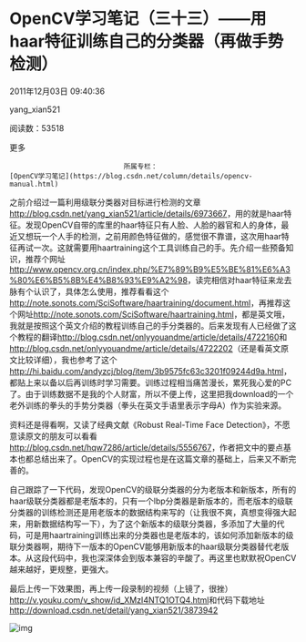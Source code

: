 # OpenCV学习笔记（三十三）——用haar特征训练自己的分类器（再做手势检测）

2011年12月03日 09:40:36

yang_xian521

阅读数：53518

更多

 								所属专栏： 																[OpenCV学习笔记](https://blog.csdn.net/column/details/opencv-manual.html) 																 							

 									

之前介绍过一篇利用级联分类器对目标进行检测的文章<http://blog.csdn.net/yang_xian521/article/details/6973667>，用的就是haar特征。发现OpenCV自带的库里的haar特征只有人脸、人脸的器官和人的身体，最近又想玩一个人手的检测，之前用颜色特征做的，感觉很不靠谱，这次用haar特征再试一次。这就需要用haartraining这个工具训练自己的手。先介绍一些预备知识，推荐个网址<http://www.opencv.org.cn/index.php/%E7%89%B9%E5%BE%81%E6%A3%80%E6%B5%8B%E4%B8%93%E9%A2%98>，读完相信对haar特征来龙去脉有个认识了，具体怎么使用，推荐看看这个<http://note.sonots.com/SciSoftware/haartraining/document.html>，再推荐这个网址<http://note.sonots.com/SciSoftware/haartraining.html>，都是英文哦，我就是按照这个英文介绍的教程训练自己的手分类器的。后来发现有人已经做了这个教程的翻译<http://blog.csdn.net/onlyyouandme/article/details/4722160>和<http://blog.csdn.net/onlyyouandme/article/details/4722202>（还是看英文原文比较详细），我也参考了这个<http://hi.baidu.com/andyzcj/blog/item/3b9575fc63c3201f09244d9a.html>，都贴上来以备以后再训练时学习需要。训练过程相当痛苦漫长，累死我心爱的PC了。由于训练数据不是我的个人财富，所以不便上传，这里把我download的一个老外训练的拳头的手势分类器（拳头在英文手语里表示字母A）作为实验来源。

资料还是得看啊，又读了经典文献《Robust Real-Time Face Detection》，不愿意读原文的朋友可以看看<http://blog.csdn.net/hqw7286/article/details/5556767>，作者把文中的要点基本也都总结出来了。OpenCV的实现过程也是在这篇文章的基础上，后来又不断完善的。

自己跟踪了一下代码，发现OpenCV的级联分类器的分为老版本和新版本，所有的haar级联分类器都是老版本的，只有一个lbp分类器是新版本的，而老版本的级联分类器的训练检测还是用老版本的数据结构来写的（让我很不爽，真想变得强大起来，用新数据结构写一下），为了这个新版本的级联分类器，多添加了大量的代码，可是用haartraining训练出来的分类器也是老版本的，该如何添加新版本的级联分类器啊，期待下一版本的OpenCV能够用新版本的haar级联分类器替代老版本。从这段代码中，我也深深体会到版本兼容的辛酸了。再这里也默默祝OpenCV越来越好，更规整，更强大。

最后上传一下效果图，再上传一段录制的视频（上镜了，很挫）<http://v.youku.com/v_show/id_XMzI4NTQ1OTQ4.html>和代码下载地址<http://download.csdn.net/detail/yang_xian521/3873942>

![img](http://hi.csdn.net/attachment/201112/3/0_1322875942yBM9.gif)
